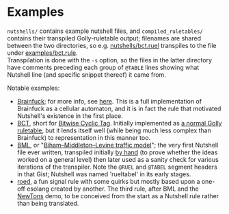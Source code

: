 # Examples

`nutshells/` contains example nutshell files, and `compiled_ruletables/` contains their transpiled Golly-ruletable output;
filenames are shared between the two directories, so e.g. [nutshells/bct.ruel](nutshells/bct.ruel) transpiles to the file
under [examples/bct.rule](examples/bct.rule).  
Transpilation is done with the `-s` option, so the files in the latter directory have comments preceding each group of
`@TABLE` lines showing what Nutshell line (and specific snippet thereof) it came from.

Notable examples:
- [Brainfuck](nutshells/bf.ruel); for more info, see [here](https://gist.github.com/eltrhn/f2b4e931418cf8369efefca0fd233a0f).
  This is a full implementation of Brainfuck as a cellular automaton, and it is in fact the rule that motivated Nutshell's
  existence in the first place.
- [BCT](nutshells/bct.ruel), short for [Bitwise Cyclic Tag](https://esolangs.org/wiki/Bitwise_Cyclic_Tag). Initially implemented
  as [a normal Golly ruletable](https://gist.github.com/eltrhn/80cb82bc8fb139317b166baef9256efc), but it lends itself well
  (while being much less complex than Brainfuck) to representation in this manner too.
- [BML](nutshells/bml.ruel), or
  "[Biham–Middleton–Levine traffic model](https://en.wikipedia.org/wiki/Biham%E2%80%93Middleton%E2%80%93Levine_traffic_model)";
  the very first Nutshell file ever written, transpiled initially [by hand](https://gist.github.com/eltrhn/1db740cf85b614156904b3d63826a15e)
  (to prove whether the ideas worked on a general level) then later used as a sanity check for various iterations of the
  transpiler. Note the `@RUEL` and `@TABEL` segment headers in that Gist; Nutshell was named 'rueltabel' in its early stages.
- [roed](nutshells/roed.ruel), a fun signal rule with some quirks but mostly based upon a one-off esolang created by another.
  The third rule, after BML and the [NewTons](nutshells/newtons.ruel) demo, to be conceived from the start as a Nutshell rule
  rather than being translated.
